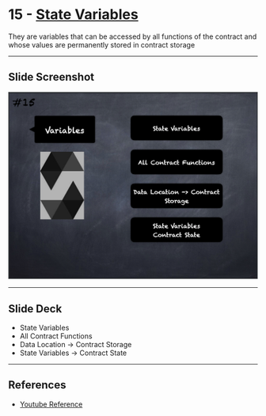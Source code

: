 # 15 - [State Variables](State%20Variables.md)
They are variables that can be accessed by all functions of the contract and whose values are permanently stored in contract storage

___
## Slide Screenshot
![015.png](../../images/2.%20Solidity%20101/015.png)
___
## Slide Deck
- State Variables
- All Contract Functions
- Data Location -> Contract Storage
- State Variables -> Contract State
___
## References
- [Youtube Reference](https://youtu.be/5eLqFac5Tkg?t=1537)


